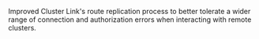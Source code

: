 Improved Cluster Link's route replication process to better tolerate a wider range of connection and authorization errors when interacting with remote clusters.
